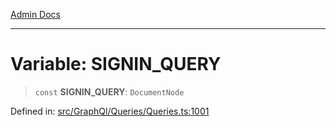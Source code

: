 [Admin Docs](/)

***

# Variable: SIGNIN\_QUERY

> `const` **SIGNIN\_QUERY**: `DocumentNode`

Defined in: [src/GraphQl/Queries/Queries.ts:1001](https://github.com/PalisadoesFoundation/talawa-admin/blob/main/src/GraphQl/Queries/Queries.ts#L1001)
